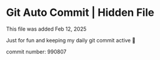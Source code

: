 # Git Auto Commit | Hidden File

This file was added Feb 12, 2025

Just for fun and keeping my daily git commit active 🤪

commit number: 990807
